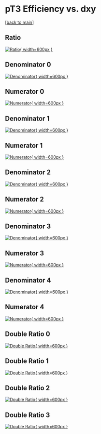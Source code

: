 # pT3 Efficiency vs. dxy

[[back to main](./)]



## Ratio

[![Ratio](../mtv/var/pT3_loweta_321_-1_eff_dxy.png){ width=600px }](../mtv/var/pT3_loweta_321_-1_eff_dxy.pdf)

## Denominator 0

[![Denominator](../mtv/den/pT3_loweta_321_-1_eff_dxy_den0.png){ width=600px }](../mtv/den/pT3_loweta_321_-1_eff_dxy_den0.pdf)

## Numerator 0

[![Numerator](../mtv/num/pT3_loweta_321_-1_eff_dxy_num0.png){ width=600px }](../mtv/num/pT3_loweta_321_-1_eff_dxy_num0.pdf)

## Denominator 1

[![Denominator](../mtv/den/pT3_loweta_321_-1_eff_dxy_den1.png){ width=600px }](../mtv/den/pT3_loweta_321_-1_eff_dxy_den1.pdf)

## Numerator 1

[![Numerator](../mtv/num/pT3_loweta_321_-1_eff_dxy_num1.png){ width=600px }](../mtv/num/pT3_loweta_321_-1_eff_dxy_num1.pdf)

## Denominator 2

[![Denominator](../mtv/den/pT3_loweta_321_-1_eff_dxy_den2.png){ width=600px }](../mtv/den/pT3_loweta_321_-1_eff_dxy_den2.pdf)

## Numerator 2

[![Numerator](../mtv/num/pT3_loweta_321_-1_eff_dxy_num2.png){ width=600px }](../mtv/num/pT3_loweta_321_-1_eff_dxy_num2.pdf)

## Denominator 3

[![Denominator](../mtv/den/pT3_loweta_321_-1_eff_dxy_den3.png){ width=600px }](../mtv/den/pT3_loweta_321_-1_eff_dxy_den3.pdf)

## Numerator 3

[![Numerator](../mtv/num/pT3_loweta_321_-1_eff_dxy_num3.png){ width=600px }](../mtv/num/pT3_loweta_321_-1_eff_dxy_num3.pdf)

## Denominator 4

[![Denominator](../mtv/den/pT3_loweta_321_-1_eff_dxy_den4.png){ width=600px }](../mtv/den/pT3_loweta_321_-1_eff_dxy_den4.pdf)

## Numerator 4

[![Numerator](../mtv/num/pT3_loweta_321_-1_eff_dxy_num4.png){ width=600px }](../mtv/num/pT3_loweta_321_-1_eff_dxy_num4.pdf)

## Double Ratio 0

[![Double Ratio](../mtv/ratio/pT3_loweta_321_-1_eff_dxy_ratio0.png){ width=600px }](../mtv/ratio/pT3_loweta_321_-1_eff_dxy_ratio0.pdf)

## Double Ratio 1

[![Double Ratio](../mtv/ratio/pT3_loweta_321_-1_eff_dxy_ratio1.png){ width=600px }](../mtv/ratio/pT3_loweta_321_-1_eff_dxy_ratio1.pdf)

## Double Ratio 2

[![Double Ratio](../mtv/ratio/pT3_loweta_321_-1_eff_dxy_ratio2.png){ width=600px }](../mtv/ratio/pT3_loweta_321_-1_eff_dxy_ratio2.pdf)

## Double Ratio 3

[![Double Ratio](../mtv/ratio/pT3_loweta_321_-1_eff_dxy_ratio3.png){ width=600px }](../mtv/ratio/pT3_loweta_321_-1_eff_dxy_ratio3.pdf)

